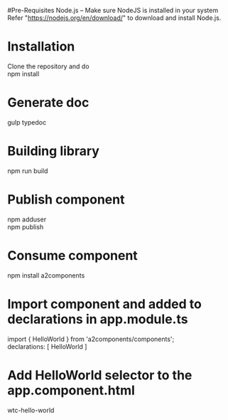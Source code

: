 #Pre-Requisites
Node.js – Make sure NodeJS is installed in your system </br>
Refer "https://nodejs.org/en/download/" to download and install Node.js. </br>

# Installation
Clone the repository and do </br>
npm install </br>

# Generate doc
gulp typedoc </br>

# Building library
npm run build </br>

# Publish component
npm adduser </br>
npm publish </br>

# Consume component
npm install a2components </br>

# Import component and added to declarations in app.module.ts
import { HelloWorld } from 'a2components/components'; </br>
declarations: [
    HelloWorld
  ] </br>

# Add HelloWorld selector to the app.component.html
wtc-hello-world